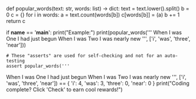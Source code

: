 def popular_words(text: str, words: list) -> dict:
    text = text.lower().split()
    b = 0
    c = {}
    for i in words:
        a = text.count(words[b])
        c[words[b]] = (a)
        b += 1
    return c


if __name__ == '__main__':
    print("Example:")
    print(popular_words('''
When I was One
I had just begun
When I was Two
I was nearly new
''', ['i', 'was', 'three', 'near']))

    # These "asserts" are used for self-checking and not for an auto-testing
    assert popular_words('''
When I was One
I had just begun
When I was Two
I was nearly new
''', ['i', 'was', 'three', 'near']) == {
        'i': 4,
        'was': 3,
        'three': 0,
        'near': 0
    }
    print("Coding complete? Click 'Check' to earn cool rewards!")
